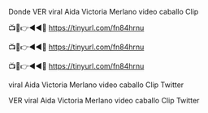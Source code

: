 Donde VER viral Aida Victoria Merlano video caballo Clip

📺📱👉◄◄🔴  https://tinyurl.com/fn84hrnu

📺📱👉◄◄🔴  https://tinyurl.com/fn84hrnu

📺📱👉◄◄🔴  https://tinyurl.com/fn84hrnu

viral Aida Victoria Merlano video caballo Clip Twitter

VER viral Aida Victoria Merlano video caballo Clip Twitter
